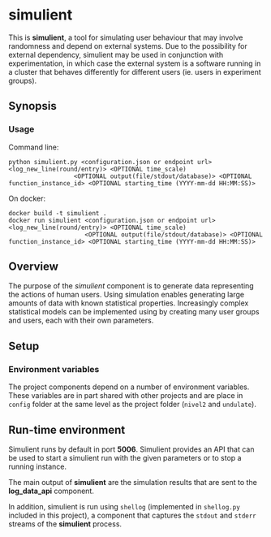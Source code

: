 # simulient

This is **simulient**, a tool for simulating user behaviour that may involve randomness and depend on external systems. Due to the possibility for external dependency, simulient may be used in conjunction with experimentation, in which case the external system is a software running in a cluster that behaves differently for different users (ie. users in experiment groups).

## Synopsis

### Usage

Command line:

```
python simulient.py <configuration.json or endpoint url> <log_new_line(round/entry)> <OPTIONAL time_scale)
                  <OPTIONAL output(file/stdout/database)> <OPTIONAL function_instance_id> <OPTIONAL starting_time (YYYY-mm-dd HH:MM:SS)>
```
On docker:
```
docker build -t simulient .
docker run simulient <configuration.json or endpoint url> <log_new_line(round/entry)> <OPTIONAL time_scale)
                     <OPTIONAL output(file/stdout/database)> <OPTIONAL function_instance_id> <OPTIONAL starting_time (YYYY-mm-dd HH:MM:SS)>
```

## Overview

The purpose of the _simulient_ component is to generate data representing the actions of human users. Using simulation enables generating large amounts of data with known statistical properties. Increasingly complex statistical models can be implemented using by creating many user groups and users, each with their own parameters.

## Setup
### Environment variables
The project components depend on a number of environment variables. These variables are in part shared with other projects and are place in `config` folder at the same level as the project folder (`nivel2` and `undulate`).

## Run-time environment

Simulient runs by default in port **5006**. Simulient provides an API that can be used to start a simulient run with the given parameters or to stop a running instance.

The main output of **simulient** are the simulation results that are sent to the **log_data_api** component.

In addition, simulient is run using `shellog` (implemented in `shellog.py` included in this project), a component that captures the `stdout` and `stderr` streams of the **simulient** process.
